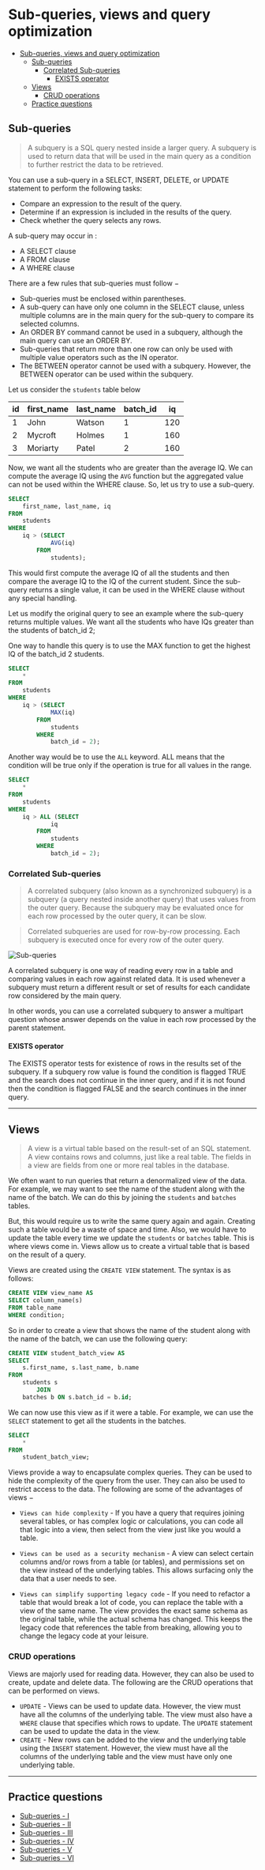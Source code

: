 # Sub-queries, views and query optimization

- [Sub-queries, views and query optimization](#sub-queries-views-and-query-optimization)
  - [Sub-queries](#sub-queries)
    - [Correlated Sub-queries](#correlated-sub-queries)
      - [EXISTS operator](#exists-operator)
  - [Views](#views)
    - [CRUD operations](#crud-operations)
  - [Practice questions](#practice-questions)

## Sub-queries

> A subquery is a SQL query nested inside a larger query.
> A subquery is used to return data that will be used in the main query as a condition to further restrict the data to be retrieved.


You can use a sub-query in a SELECT, INSERT, DELETE, or UPDATE statement to perform the following tasks:

* Compare an expression to the result of the query.
* Determine if an expression is included in the results of the query.
* Check whether the query selects any rows.
  
A sub-query may occur in :
* A SELECT clause
* A FROM clause
* A WHERE clause

There are a few rules that sub-queries must follow −

* Sub-queries must be enclosed within parentheses.
* A sub-query can have only one column in the SELECT clause, unless multiple columns are in the main query for the sub-query to compare its selected columns.
* An ORDER BY command cannot be used in a subquery, although the main query can use an ORDER BY.
* Sub-queries that return more than one row can only be used with multiple value operators such as the IN operator.
* The BETWEEN operator cannot be used with a subquery. However, the BETWEEN operator can be used within the subquery.

Let us consider the `students` table below

| id  | first_name | last_name | batch_id | iq  |
| --- | ---------- | --------- | -------- | --- |
| 1   | John       | Watson    | 1        | 120 |
| 2   | Mycroft    | Holmes    | 1        | 160 |
| 3   | Moriarty   | Patel     | 2        | 160 |


Now, we want all the students who are greater than the average IQ.
We can compute the average IQ using the `AVG` function but the aggregated value can not be used within the WHERE clause. So, let us try to use a sub-query.

```sql
SELECT 
    first_name, last_name, iq
FROM
    students
WHERE
    iq > (SELECT 
            AVG(iq)
        FROM
            students);
```

This would first compute the average IQ of all the students and then compare the average IQ to the IQ of the current student. Since the sub-query returns a single value, it can be used in the WHERE clause without any special handling.

Let us modify the original query to see an example where the sub-query returns multiple values.
We want all the students who have IQs greater than the students of batch_id 2;

One way to handle this query is to use the MAX function to get the highest IQ of the batch_id 2 students.

```sql
SELECT 
    *
FROM
    students
WHERE
    iq > (SELECT 
            MAX(iq)
        FROM
            students
        WHERE
            batch_id = 2);
```

Another way would be to use the `ALL` keyword. ALL means that the condition will be true only if the operation is true for all values in the range. 

```sql
SELECT 
    *
FROM
    students
WHERE
    iq > ALL (SELECT 
            iq
        FROM
            students
        WHERE
            batch_id = 2);
```

### Correlated Sub-queries

> A correlated subquery (also known as a synchronized subquery) is a subquery (a query nested inside another query) that uses values from the outer query. Because the subquery may be evaluated once for each row processed by the outer query, it can be slow.


> Correlated subqueries are used for row-by-row processing. Each subquery is executed once for every row of the outer query.

![Sub-queries](https://www.geeksforgeeks.org/wp-content/uploads/SQL_Correlated_Subqueries.png)

A correlated subquery is one way of reading every row in a table and comparing values in each row against related data. It is used whenever a subquery must return a different result or set of results for each candidate row considered by the main query. 

In other words, you can use a correlated subquery to answer a multipart question whose answer depends on the value in each row processed by the parent statement.

#### EXISTS operator
The EXISTS operator tests for existence of rows in the results set of the subquery. If a subquery row value is found the condition is flagged TRUE and the search does not continue in the inner query, and if it is not found then the condition is flagged FALSE and the search continues in the inner query.

---
## Views

> A view is a virtual table based on the result-set of an SQL statement. A view contains rows and columns, just like a real table. The fields in a view are fields from one or more real tables in the database.

We often want to run queries that return a denormalized view of the data. For example, we may want to see the name of the student along with the name of the batch. We can do this by joining the `students` and `batches` tables. 


But, this would require us to write the same query again and again. Creating such a table would be a waste of space and time. Also, we would have to update the table every time we update the `students` or `batches` table. This is where views come in. Views allow us to create a virtual table that is based on the result of a query. 

Views are created using the `CREATE VIEW` statement. The syntax is as follows:

```sql
CREATE VIEW view_name AS
SELECT column_name(s)
FROM table_name
WHERE condition;
```

So in order to create a view that shows the name of the student along with the name of the batch, we can use the following query:

```sql
CREATE VIEW student_batch_view AS
SELECT 
    s.first_name, s.last_name, b.name
FROM
    students s
        JOIN
    batches b ON s.batch_id = b.id;
```

We can now use this view as if it were a table. For example, we can use the `SELECT` statement to get all the students in the batches.

```sql
SELECT 
    *
FROM
    student_batch_view;
```

Views provide a way to encapsulate complex queries. They can be used to hide the complexity of the query from the user. They can also be used to restrict access to the data. The following are some of the advantages of views −

* `Views can hide complexity` - If you have a query that requires joining several tables, or has complex logic or calculations, you can code all that logic into a view, then select from the view just like you would a table.

* `Views can be used as a security mechanism` - A view can select certain columns and/or rows from a table (or tables), and permissions set on the view instead of the underlying tables. This allows surfacing only the data that a user needs to see.

* `Views can simplify supporting legacy code` - If you need to refactor a table that would break a lot of code, you can replace the table with a view of the same name. The view provides the exact same schema as the original table, while the actual schema has changed. This keeps the legacy code that references the table from breaking, allowing you to change the legacy code at your leisure.

### CRUD operations

Views are majorly used for reading data. However, they can also be used to create, update and delete data. The following are the CRUD operations that can be performed on views.
* `UPDATE` - Views can be used to update data. However, the view must have all the columns of the underlying table. The view must also have a `WHERE` clause that specifies which rows to update. The `UPDATE` statement can be used to update the data in the view.
* `CREATE` - New rows can be added to the view and the underlying table using the `INSERT` statement. However, the view must have all the columns of the underlying table and the view must have only one underlying table.

---

## Practice questions
* [Sub-queries - I](https://leetcode.com/problems/customers-who-never-order/)
* [Sub-queries - II](https://leetcode.com/problems/sales-person/)
* [Sub-queries - III](https://leetcode.com/problems/consecutive-available-seats/)
* [Sub-queries - IV](https://leetcode.com/problems/sales-analysis-ii/)
* [Sub-queries - V](https://leetcode.com/problems/students-with-invalid-departments/)
* [Sub-queries - VI](https://leetcode.com/problems/customer-who-visited-but-did-not-make-any-transactions/)